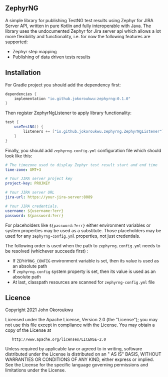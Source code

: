 ## ZephyrNG

A simple library for publishing TestNG test results using Zephyr for JIRA Server API, written in pure Kotlin and fully
interoperable with Java. The library uses the undocumented Zephyr for Jira server api which allows a lot more
flexibility and functionality, i.e. for now the following features are supported:

- Zephyr step mapping
- Publishing of data driven tests results

## Installation

For Gradle project you should add the dependency first:

```Groovy
dependencies {
    implementation "io.github.jokoroukwu:zephyrng:0.1.0"
}
```

Then register ZephyrNgListener to apply library functionality:

```Groovy
test {
    useTestNG() {
        listeners += ["io.github.jokoroukwu.zephyrng.ZephyrNgListener"]
    }
}
```

Finally, you should add ```zephyrng-config.yml``` configuration file which should look like this:

```YAML
# The timezone used to display Zephyr test result start and end time
time-zone: GMT+3

# Your JIRA server project key
project-key: PROJKEY

# Your JIRA server URL
jira-url: https://your-jira-server:8089

# Your JIRA credentials.
username: ${username:?err}
password: ${password:?err}
```

For placeholders like ```${password:?err}``` either environment variables or system properties may be used as a
substitute. Those placeholders may be used for any ```zephyrng-config.yml``` properties, not just credentials.

The following order is used when the path to ```zephyrng.config.yml``` needs to be resolved (whichever succeeds first) :

- If ```ZEPHYRNG_CONFIG``` environment variable is set, then its value is used as an absolute path
- If ```zephyrng.config``` system property is set, then its value is used as an absolute path
- At last, classpath resources are scanned for ```zephyrng-config.yml``` file

## Licence

Copyright 2021 John Okoroukwu

Licensed under the Apache License, Version 2.0 (the "License"); you may not use this file except in compliance with the
License. You may obtain a copy of the License at

       http://www.apache.org/licenses/LICENSE-2.0

Unless required by applicable law or agreed to in writing, software distributed under the License is distributed on an "
AS IS" BASIS, WITHOUT WARRANTIES OR CONDITIONS OF ANY KIND, either express or implied. See the License for the specific
language governing permissions and limitations under the License.